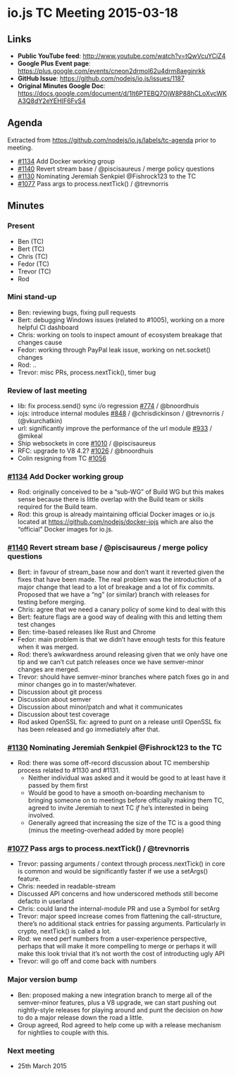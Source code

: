 # io.js TC Meeting 2015-03-18

## Links

* **Public YouTube feed**: <http://www.youtube.com/watch?v=tQwVcuYCiZ4>
* **Google Plus Event page**: <https://plus.google.com/events/cneon2drmol62u4drm8aegjnrkk>
* **GitHub Issue**: <https://github.com/nodejs/io.js/issues/1187>
* **Original Minutes Google Doc**: <https://docs.google.com/document/d/1It6PTEBQ7OjW8P88hCLoXvcWKA3Q8dY2eYEHIF6FvS4>

## Agenda

Extracted from <https://github.com/nodejs/io.js/labels/tc-agenda> prior to meeting.

* [#1134](https://github.com/nodejs/io.js/pull/1134) Add Docker working group
* [#1140](https://github.com/nodejs/io.js/pull/1140) Revert stream base / @piscisaureus / merge policy questions
* [#1130](https://github.com/nodejs/io.js/pull/1130) Nominating Jeremiah Senkpiel @Fishrock123 to the TC
* [#1077](https://github.com/nodejs/io.js/pull/1077) Pass args to process.nextTick() / @trevnorris

## Minutes

### Present

* Ben (TC)
* Bert (TC)
* Chris (TC)
* Fedor (TC)
* Trevor (TC)
* Rod

### Mini stand-up

* Ben: reviewing bugs, fixing pull requests
* Bert: debugging Windows issues (related to #1005), working on a more helpful CI dashboard
* Chris: working on tools to inspect amount of ecosystem breakage that changes cause
* Fedor: working through PayPal leak issue, working on net.socket() changes
* Rod: ..
* Trevor: misc PRs, process.nextTick(), timer bug

### Review of last meeting

* lib: fix process.send() sync i/o regression [#774](https://github.com/nodejs/io.js/issues/774) / @bnoordhuis
* iojs: introduce internal modules [#848](https://github.com/nodejs/io.js/issues/848) / @chrisdickinson / @trevnorris / (@vkurchatkin)
* url: significantly improve the performance of the url module [#933](https://github.com/nodejs/io.js/issues/933) / @mikeal
* Ship websockets in core [#1010](https://github.com/nodejs/io.js/issues/1010) / @piscisaureus
* RFC: upgrade to V8 4.2? [#1026](https://github.com/nodejs/io.js/issues/1026) / @bnoordhuis
* Colin resigning from TC [#1056](https://github.com/nodejs/io.js/pull/1056)

### [#1134](https://github.com/nodejs/io.js/pull/1134) Add Docker working group

* Rod: originally conceived to be a “sub-WG” of Build WG but this makes sense because there is little overlap with the Build team or skills required for the Build team.
* Rod: this group is already maintaining official Docker images or io.js located at <https://github.com/nodejs/docker-iojs> which are also the “official” Docker images for io.js.

### [#1140](https://github.com/nodejs/io.js/pull/1140) Revert stream base / @piscisaureus / merge policy questions

* Bert: in favour of stream\_base now and don’t want it reverted given the fixes that have been made. The real problem was the introduction of a major change that lead to a lot of breakage and a lot of fix commits. Proposed that we have a “ng” (or similar) branch with releases for testing before merging.
* Chris: agree that we need a canary policy of some kind to deal with this
* Bert: feature flags are a good way of dealing with this and letting them test changes
* Ben: time-based releases like Rust and Chrome
* Fedor: main problem is that we didn’t have enough tests for this feature when it was merged.
* Rod: there’s awkwardness around releasing given that we only have one tip and we can’t cut patch releases once we have semver-minor changes are merged.
* Trevor: should have semver-minor branches where patch fixes go in and minor changes go in to master/whatever.
* Discussion about git process
* Discussion about semver
* Discussion about minor/patch and what it communicates
* Discussion about test coverage
* Rod asked OpenSSL fix: agreed to punt on a release until OpenSSL fix has been released and go immediately after that.

### [#1130](https://github.com/nodejs/io.js/pull/1130) Nominating Jeremiah Senkpiel @Fishrock123 to the TC

* Rod: there was some off-record discussion about TC membership process related to #1130 and #1131.
  * Neither individual was asked and it would be good to at least have it passed by them first
  * Would be good to have a smooth on-boarding mechanism to bringing someone on to meetings before officially making them TC, agreed to invite Jeremiah to next TC _if_ he’s interested in being involved.
  * Generally agreed that increasing the size of the TC is a good thing (minus the meeting-overhead added by more people)

### [#1077](https://github.com/nodejs/io.js/pull/1077) Pass args to process.nextTick() / @trevnorris

* Trevor: passing arguments / context through process.nextTick() in core is common and would be significantly faster if we use a setArgs() feature.
* Chris: needed in readable-stream
* Discussed API concerns and how underscored methods still become defacto in userland
* Chris: could land the internal-module PR and use a Symbol for setArg
* Trevor: major speed increase comes from flattening the call-structure, there’s no additional stack entries for passing arguments. Particularly in crypto, nextTick() is called a lot.
* Rod: we need perf numbers from a user-experience perspective, perhaps that will make it more compelling to merge or perhaps it will make this look trivial that it’s not worth the cost of introducting ugly API
* Trevor: will go off and come back with numbers

### Major version bump

* Ben: proposed making a new integration branch to merge all of the semver-minor features, plus a V8 upgrade, we can start pushing out nightly-style releases for playing around and punt the decision on _how_ to do a major release down the road a little.
* Group agreed, Rod agreed to help come up with a release mechanism for nightlies to couple with this.

### Next meeting

* 25th March 2015
